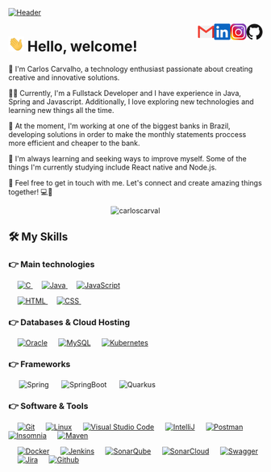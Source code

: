 [![Header](header.gif "Header")](https://carloscarval.github.io)

<a href="https://github.com/carloscarval">
  <img align="right" alt="Carlos' Github" width="32px" src="https://raw.githubusercontent.com/carloscarval/carloscarval/main/github.svg" />
</a>
<a href="https://www.instagram.com/carloscarval/">
  <img align="right" alt="Carlos' Instagram" width="32px" src="https://raw.githubusercontent.com/carloscarval/carloscarval/main/instagram.png" />
</a>
<a href="https://www.linkedin.com/in/carloscarval/">
  <img align="right" alt="Carlos' LinkedIn" width="32px" src="https://raw.githubusercontent.com/carloscarval/carloscarval/main/linkedin.svg" />
</a>
<a href="mailto: carval.carlos@outlook.com">
  <img align="right" alt="Carlos' Email" width="32px" src="https://raw.githubusercontent.com/carloscarval/carloscarval/main/mail.png" />
</a>

<img src="https://raw.githubusercontent.com/carloscarval/carloscarval/main/wave.gif" height="30px"> Hello, welcome!
===============	

👋 I'm Carlos Carvalho, a technology enthusiast passionate about creating creative and innovative solutions.

👨‍💻 Currently, I'm a Fullstack Developer and I have experience in Java, Spring and Javascript. Additionally, I love exploring new technologies and learning new things all the time.

🔭 At the moment, I'm working at one of the biggest banks in Brazil, developing solutions in order to make the monthly statements proccess more efficient and cheaper to the bank.

🌱 I'm always learning and seeking ways to improve myself. Some of the things I'm currently studying include React native and Node.js.

💬 Feel free to get in touch with me. Let's connect and create amazing things together! 💻🚀

<p align="center"> <img src="https://komarev.com/ghpvc/?username=carloscarval&label=Carlos's%20Profile%20Views%20&color=dc143c&style=plastic" alt="carloscarval" /> </p>


## 🛠️ My Skills

### 👉 Main technologies

<p align="left"> 
  &emsp; 
  <a href="https://www.cprogramming.com/" target="_blank"> 
    <img alt="C" src="https://img.shields.io/badge/C%20-%232370ED.svg?logo=c&logoColor=white">
  </a> 
  &emsp;
  <a href="https://www.java.com" target="_blank"> 
    <img alt="Java" src="https://img.shields.io/badge/Java-%23007396.svg?logo=java&logoColor=white">
  </a>
  &emsp;
  <a href="https://developer.mozilla.org/en-US/docs/Web/JavaScript" target="_blank">
  <img alt="JavaScript" src="https://img.shields.io/badge/JavaScript%20-%23F7DF1E.svg?logo=javascript&logoColor=black">
  </a>

<p align="left">
  &emsp;
  <a href="https://www.w3.org/html/" target="_blank"> 
   <img alt="HTML" src="https://img.shields.io/badge/HTML5%20-%23E34F26.svg?logo=html5&logoColor=white">
  </a>   
  &emsp;
  <a href="https://www.w3schools.com/css/" target="_blank">
    <img alt="CSS" src="https://img.shields.io/badge/CSS%20-%231572B6.svg?logo=css3&logoColor=white">
  </a> 
&emsp; 
</p>

### 👉 Databases & Cloud Hosting

<p align="left">
  &emsp;
    <a href="#"><img alt="Oracle" src="https://img.shields.io/badge/Oracle-F80000?style=flat&logo=oracle&logoColor=black"></a>
  &emsp;
    <a href="#"><img alt="MySQL" src="https://img.shields.io/badge/MySQL-00000F?style=flat&logo=mysql&logoColor=white"></a>
  &emsp;
    <a href="#"> <img alt="Kubernetes" src="https://img.shields.io/badge/Kubernetes-326ce5.svg?style=flat&logo=kubernetes&logoColor=white"></a>
  &emsp;
</p>

### 👉 Frameworks
<p align="left">

&emsp;&ensp;![Spring](https://img.shields.io/badge/Spring%20Framework-6DB33F.svg?style=flat&logo=Spring-Boot&logoColor=white)
&emsp;&ensp;![SpringBoot](https://img.shields.io/badge/Spring%20Boot-6DB33F.svg?style=flat&logo=Spring-Boot&logoColor=white)
&emsp;&ensp;![Quarkus](https://img.shields.io/badge/Quarkus-469c64.svg?style=flat&logo=Quarkus&logoColor=white)
</p>


### 👉 Software & Tools

<p>
    &emsp;
    <a href="#"><img alt="Git" src="https://img.shields.io/badge/Git%20-%23F05033.svg?logo=git&logoColor=white"></a>
    &emsp;
    <a href="#"><img alt="Linux" src="https://img.shields.io/badge/Linux-FCC624?style=flat&logo=linux&logoColor=black"></a>
    &emsp;
    <a href="#"><img alt="Visual Studio Code" src="https://img.shields.io/badge/Visual%20Studio%20Code-0078d7.svg?logo=visual-studio-code&logoColor=white"></a>
    &emsp;
    <a href="#"><img alt="IntelliJ" src="https://img.shields.io/badge/IntelliJ-000000.svg?logo=intellij-idea&logoColor=white"></a>
    &emsp;
    <a href="#"><img alt="Postman" src="https://img.shields.io/badge/Postman-FF6C37.svg?logo=postman&logoColor=white"></a>
    &emsp;
    <a href="#"><img alt="Insomnia" src="https://img.shields.io/badge/Insomnia-5849BE.svg?logo=insomnia&logoColor=white"></a>
    &emsp;
    <a href="#"><img alt="Maven" src="https://img.shields.io/badge/Maven-C71A36.svg?logo=apache-maven&logoColor=white"></a>
    
</p>
<p>
    &emsp;
    <a href="#"><img alt="Docker" src="https://img.shields.io/badge/Docker-2496ED.svg?logo=docker&logoColor=white"></a>
    &emsp;
    <a href="#"><img alt="Jenkins" src="https://img.shields.io/badge/Jenkins-D24939.svg?logo=jenkins&logoColor=white"></a>
    &emsp;
    <a href="#"><img alt="SonarQube" src="https://img.shields.io/badge/SonarQube-4E9BCD.svg?logo=sonarqube&logoColor=white"></a>
    &emsp;
    <a href="#"><img alt="SonarCloud" src="https://img.shields.io/badge/SonarCloud-4E9BCD.svg?logo=sonarcloud&logoColor=white"></a>
    &emsp;
    <a href="#"><img alt="Swagger" src="https://img.shields.io/badge/Swagger-85EA2D.svg?logo=swagger&logoColor=black"></a>
    &emsp;
    <a href="#"><img alt="Jira" src="https://img.shields.io/badge/Jira-0052CC.svg?logo=jira&logoColor=white"></a>
    &emsp;
    <a href="#"><img alt="Github" src="https://img.shields.io/badge/Github-181717.svg?logo=github&logoColor=white"></a>
    &emsp;
</p>
